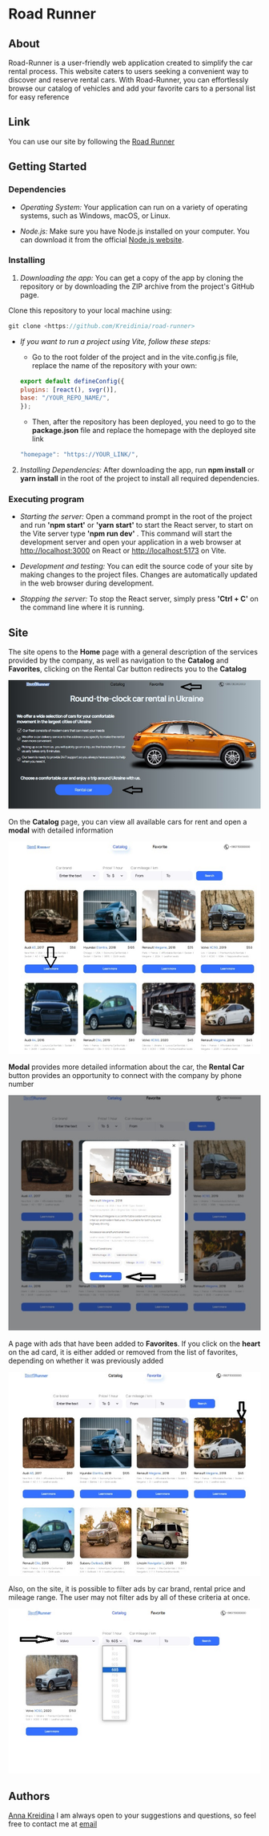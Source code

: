 # Road Runner

## About

Road-Runner is a user-friendly web application created to simplify the car rental process. This website caters to users seeking a convenient way to discover and reserve rental cars. With Road-Runner, you can effortlessly browse our catalog of vehicles and add your favorite cars to a personal list for easy reference

## Link

You can use our site by following the [Road Runner](https://kreidina.github.io/road-runner/)

## Getting Started

### Dependencies

* *Operating System:* Your application can run on a variety of operating systems, such as Windows, macOS, or Linux.

* *Node.js:* Make sure you have Node.js installed on your computer. You can download it from the official [Node.js website](https://nodejs.org/uk).

### Installing

1. *Downloading the app:* You can get a copy of the app by cloning the repository or by downloading the ZIP archive from the project's GitHub page.

Clone this repository to your local machine using:

  ``` JavaScript
  git clone <https://github.com/Kreidinia/road-runner>
  ```

* *If you want to run a project using Vite, follow these steps:*
  
  * Go to the root folder of the project and in the vite.config.js file, replace the name of the repository with your own:

   ```JavaScript
  export default defineConfig({
  plugins: [react(), svgr()],
  base: "/YOUR_REPO_NAME/",
  });
  ```

  * Then, after the repository has been deployed, you need to go to the **package.json** file and replace the homepage with
  the deployed site link

  ```JavaScript
  "homepage": "https://YOUR_LINK/",
  ```

2. *Installing Dependencies:* After downloading the app, run **npm install** or **yarn install** in the root of the project to install all required dependencies.

### Executing program

* *Starting the server:* Open a command prompt in the root of the project and run **'npm start'** or **'yarn start'** to start the React server, to start on the Vite server type **'npm run dev'** . This command will start the development server and open your application in a web browser at <http://localhost:3000> on React or <http://localhost:5173> on Vite.

* *Development and testing:* You can edit the source code of your site by making changes to the project files. Changes are automatically updated in the web browser during development.

* *Stopping the server:* To stop the React server, simply press **'Ctrl + C'** on the command line where it is running.

## Site

The site opens to the **Home** page with a general description of the services provided by the company, as well as navigation to the **Catalog** and **Favorites**, clicking on the Rental Car button redirects you to the **Catalog**

![home](/assets/home-line.jpg)

On the **Catalog** page, you can view all available cars for rent and open a **modal** with detailed information

![catalog](/assets/catalog-arrow.jpg)

**Modal** provides more detailed information about the car, the **Rental Car** button provides an opportunity to connect with the company by phone number

![home](/assets/modal-line.jpg)

A page with ads that have been added to **Favorites**. If you click on the **heart** on the ad card, it is either added or removed from the list of favorites, depending on whether it was previously added

![home](/assets/favorite-line.jpg)

Also, on the site, it is possible to filter ads by car brand, rental price and mileage range. The user may not filter ads by all of these criteria at once.

![home](/assets/filter-line.jpg)

## Authors

[Anna Kreidina](https://github.com/Kreidina)
I am always open to your suggestions and questions, so feel free to contact me at [email](mailto:kav99mail@gmail.com)
